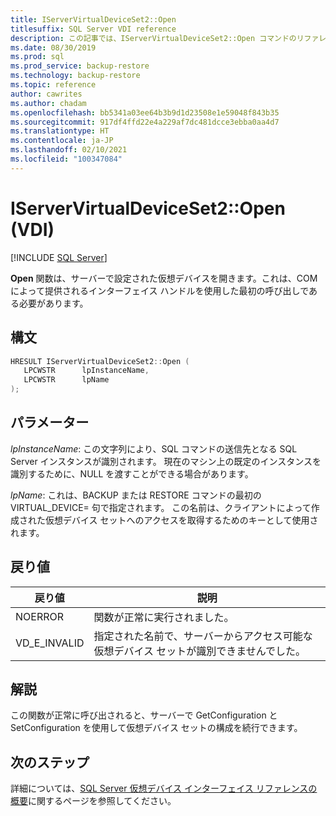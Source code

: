 ```yaml
---
title: IServerVirtualDeviceSet2::Open
titlesuffix: SQL Server VDI reference
description: この記事では、IServerVirtualDeviceSet2::Open コマンドのリファレンスを提供します。
ms.date: 08/30/2019
ms.prod: sql
ms.prod_service: backup-restore
ms.technology: backup-restore
ms.topic: reference
author: cawrites
ms.author: chadam
ms.openlocfilehash: bb5341a03ee64b3b9d1d23508e1e59048f843b35
ms.sourcegitcommit: 917df4ffd22e4a229af7dc481dcce3ebba0aa4d7
ms.translationtype: HT
ms.contentlocale: ja-JP
ms.lasthandoff: 02/10/2021
ms.locfileid: "100347084"
---
```

# <a name="iservervirtualdeviceset2open-vdi"></a>IServerVirtualDeviceSet2::Open (VDI)

[!INCLUDE [SQL Server](../../../includes/applies-to-version/sqlserver.md)]

**Open** 関数は、サーバーで設定された仮想デバイスを開きます。これは、COM によって提供されるインターフェイス ハンドルを使用した最初の呼び出しである必要があります。

## <a name="syntax"></a>構文

```c
HRESULT IServerVirtualDeviceSet2::Open (
   LPCWSTR      lpInstanceName,
   LPCWSTR      lpName
);
```

## <a name="parameters"></a>パラメーター

*lpInstanceName*: この文字列により、SQL コマンドの送信先となる SQL Server インスタンスが識別されます。 現在のマシン上の既定のインスタンスを識別するために、NULL を渡すことができる場合があります。

*lpName*: これは、BACKUP または RESTORE コマンドの最初の VIRTUAL_DEVICE= 句で指定されます。 この名前は、クライアントによって作成された仮想デバイス セットへのアクセスを取得するためのキーとして使用されます。

## <a name="return-value"></a>戻り値

|戻り値 | 説明 |
|---|---|
| NOERROR | 関数が正常に実行されました。 |
| VD_E_INVALID | 指定された名前で、サーバーからアクセス可能な仮想デバイス セットが識別できませんでした。 |

## <a name="remarks"></a>解説

この関数が正常に呼び出されると、サーバーで GetConfiguration と SetConfiguration を使用して仮想デバイス セットの構成を続行できます。

## <a name="next-steps"></a>次のステップ

詳細については、[SQL Server 仮想デバイス インターフェイス リファレンスの概要](reference-virtual-device-interface.md)に関するページを参照してください。
